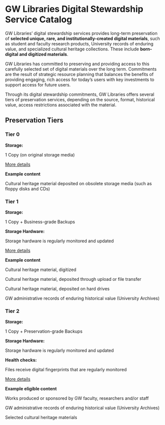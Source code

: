 # GW Libraries Digital Stewardship Service Catalog

GW Libraries’ digital stewardship services provides long-term preservation of **selected unique, rare, and institutionally-created digital materials**, such as student and faculty research products, University records of enduring value, and specialized cultural heritage collections. These include **born-digital and digitized materials**.

GW Libraries has committed to preserving and providing access to this carefully selected set of digital materials over the long term. Commitments are the result of strategic resource planning that balances the benefits of providing engaging, rich access for today’s users with key investments to support access for future users.

Through its digital stewardship commitments, GW Libraries offers several tiers of preservation services, depending on the source, format, historical value, access restrictions associated with the material.

<div class="centered">

## Preservation Tiers

### Tier 0

**Storage:**

1 Copy (on original storage media)

[More details](#)

**Example content**

Cultural heritage material deposited on obsolete storage media (such as floppy disks and CDs)

### Tier 1

**Storage:** 

1 Copy + Business-grade Backups

**Storage Hardware:** 

Storage hardware is regularly monitored and updated

[More details](#)

**Example content**

Cultural heritage material, digitized 

Cultural heritage material, deposited through upload or file transfer

Cultural heritage material, deposited on hard drives

GW administrative records of enduring historical value (University Archives)

### Tier 2

**Storage:**

1 Copy + Preservation-grade Backups

**Storage Hardware:**

Storage hardware is regularly monitored and updated

**Health checks:**

Files receive digital fingerprints that are regularly monitored

[More details](#)

**Example eligible content**

Works produced or sponsored by GW faculty, researchers and/or staff

GW administrative records of enduring historical value (University Archives)

Selected cultural heritage materials

</div>